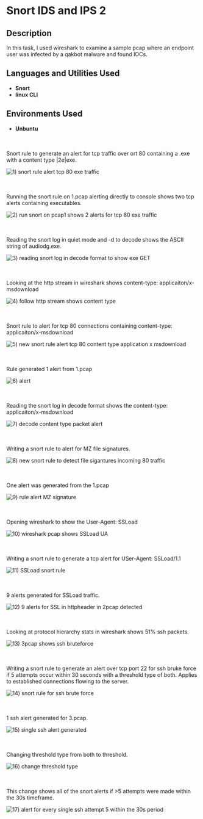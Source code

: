 # Snort IDS and IPS 2

<h2>Description</h2>
In this task, I used wireshark to examine a sample pcap where an endpoint user was infected by a qakbot malware and found IOCs. 


<h2>Languages and Utilities Used</h2>

- <b>Snort</b>
- <b>linux CLI</b>


<h2>Environments Used </h2>

- <b>Unbuntu</b> 

<br />
<br />
Snort rule to generate an alert for tcp traffic over ort 80  containing a .exe with a content type |2e|exe. 

![1) snort rule alert tcp 80 exe traffic ](https://github.com/user-attachments/assets/873cb8a5-9322-4b2e-94df-7c78f9b067cd)

<br />
<br />
Running the snort rule on 1.pcap alerting directly to console shows two tcp alerts containing executables. 

![2) run snort on pcap1 shows 2 alerts for tcp 80 exe traffic](https://github.com/user-attachments/assets/2fec173b-72f9-4b49-aad9-f5f21a7a8354)

<br />
<br />  
Reading the snort log in quiet mode and -d to decode shows the ASCII string of audiodg.exe.

![3) reading snort log in decode format to show exe GET](https://github.com/user-attachments/assets/18273b50-14d1-4d95-b780-232f2799732f)

<br />
<br />
Looking at the http stream in wireshark shows content-type: applicaiton/x-msdownload

![4) follow http stream shows content type](https://github.com/user-attachments/assets/b091b203-a295-4fbb-a5c7-552ce731915d)

<br />
<br />
Snort rule to alert for tcp 80 connections containing content-type: applicaiton/x-msdownload

![5) new snort rule alert tcp 80 content type application x msdownload ](https://github.com/user-attachments/assets/225b0b91-24b5-49ef-a709-8bb2bcdf5e86)

<br />
<br />
Rule generated 1 alert from 1.pcap

![6) alert](https://github.com/user-attachments/assets/d6370dbc-fd06-4057-9324-1b6d7d4a36ce)

<br />
<br />
Reading the snort log in decode format shows the content-type: applicaiton/x-msdownload

![7) decode content type packet alert](https://github.com/user-attachments/assets/273a8403-cb87-4a0e-b62c-f4f5a0b6d0ce)

<br />
<br />  
Writing a snort rule to alert for MZ file signatures.

![8) new snort rule to detect file sigantures incoming 80 traffic](https://github.com/user-attachments/assets/7211bcc8-6a53-42a8-b648-8c03cd0c7628)

<br />
<br />
One alert was generated from the 1.pcap

![9) rule alert MZ signature](https://github.com/user-attachments/assets/1752b61b-cb3d-4531-a4b3-1dcba878badc)

<br />
<br />
Opening wireshark to show the User-Agent: SSLoad 

![10) wireshark pcap shows SSLoad UA](https://github.com/user-attachments/assets/522b0865-ed86-4f79-b70b-9bb9f04d01a9)

<br />
<br />
Writing a snort rule to generate a tcp alert for USer-Agent: SSLoad/1.1

![11) SSLoad snort rule](https://github.com/user-attachments/assets/e9ebb48f-1c02-4a9e-8790-b118c79244bd)

<br />
<br />
9 alerts generated for SSLoad traffic.

![12) 9 alerts for SSL in httpheader in 2pcap detected](https://github.com/user-attachments/assets/a24c2d02-2488-455f-8489-e7b09ffde37b)

<br />
<br />  
Looking at protocol hierarchy stats in wireshark shows 51% ssh packets.

![13) 3pcap shows ssh bruteforce](https://github.com/user-attachments/assets/076d989f-ab5e-4b14-b773-361703070ae3)

<br />
<br />
Writing a snort rule to generate an alert over tcp port 22 for ssh bruke force if 5 attempts occur within 30 seconds with a threshold type of both. Applies to established connections flowing to the server.

![14) snort rule for ssh brute force](https://github.com/user-attachments/assets/e3ef0049-c155-4011-9399-3d1fe0fdb5e9)

<br />
<br />
1 ssh alert generated for 3.pcap.

![15) single ssh alert generated ](https://github.com/user-attachments/assets/259f39bb-d27b-40a8-bced-49af5d979c17)

<br />
<br />
Changing threshold type from both to threshold.

![16) change threshold type](https://github.com/user-attachments/assets/793f3b6d-2fe2-4cea-85d5-98d4764b1f80)

<br />
<br />
This change shows all of the snort alerts if >5 attempts were made within the 30s timeframe.

![17) alert for every single ssh attempt  5 within the 30s period](https://github.com/user-attachments/assets/222acd44-1bb9-4320-9acc-ab67227899d2)

<br />
<br />
